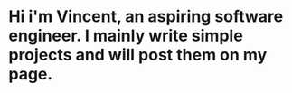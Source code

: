 # Hi i'm Vincent, an aspiring software engineer. I mainly write simple projects and will post them on my page.


